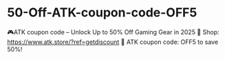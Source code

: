# 50-Off-ATK-coupon-code-OFF5
🎮ATK coupon code – Unlock Up to 50% Off Gaming Gear in 2025 🛒 Shop: https://www.atk.store/?ref=getdiscount 💸 ATK coupon code: OFF5 to save 50%!
